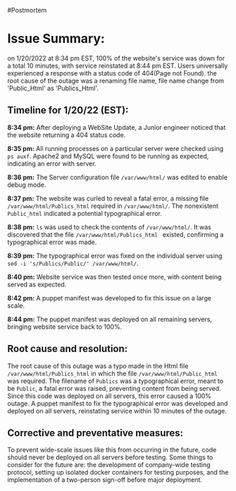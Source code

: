 #Postmortem

# Issue Summary:
on 1/20/2022 at 8:34 pm EST, 100% of the website's service was down for a total 10 minutes, with service reinstated at 8:44 pm EST. Users universally experienced a response with a status code of 404(Page not Found). the root cause of the outage was a renaming file name, file name change from 'Public_Html' as 'Publics_Html'.

## Timeline for 1/20/22 (EST):
**8:34 pm:** After deploying a WebSite Update, a Junior engineer noticed that the website returning a 404 status code.

**8:35 pm:** All running processes on a particular server were checked using `ps auxf`. Apache2 and MySQL were found to be running as expected, indicating an error with server.

**8:36 pm:** The Server configuration file `/var/www/html/` was edited to enable debug mode.

**8:37 pm:** The website was curled to reveal a fatal error, a missing file `/var/www/html/Publics_html` required in `/var/www/html/`. The nonexistent `Public_html` indicated a potential typographical error.

**8:38 pm:** `ls` was used to check the contents of  `/var/www/html/`.  It was discovered that the file `/var/www/html/Publics_html ` existed, confirming a typographical error was made.

**8:39 pm:** The typographical error was fixed on the individual server using `sed -i 's/Publics/Public/' /var/www/html/`. 

**8:40 pm:** Website service was then tested once more, with content being served as expected.

**8:42 pm:** A puppet manifest was developed to fix this issue on a large scale.

**8:44 pm:** The puppet manifest was deployed on all remaining servers, bringing website service back to 100%. 

## Root cause and resolution:
The root cause of this outage was a typo made in the Html file `/var/www/html/Publics_html` in which the file `/var/www/html/Public_html` was required. The filename of `Publics` was a typographical error, meant to be `Public`, a fatal error was raised, preventing content from being served. Since this code was deployed on all servers, this error caused a 100% outage. A puppet manifest to fix the typographical error was developed and deployed on all servers, reinstating service within 10 minutes of the outage.

## Corrective and preventative measures:
To prevent wide-scale issues like this from occurring in the future, code should never be deployed on all servers before testing. Some things to consider for the future are: the development of company-wide testing protocol, setting up isolated docker containers for testing purposes, and the implementation of a two-person sign-off before major deployment.

